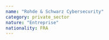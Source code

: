 ```yaml
---
name: "Rohde & Schwarz Cybersecurity"
category: private_sector
nature: "Entreprise"
nationality: FRA
---
```

    